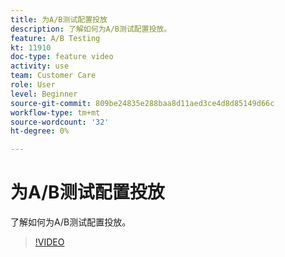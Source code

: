 ```yaml
---
title: 为A/B测试配置投放
description: 了解如何为A/B测试配置投放。
feature: A/B Testing
kt: 11910
doc-type: feature video
activity: use
team: Customer Care
role: User
level: Beginner
source-git-commit: 809be24835e288baa8d11aed3ce4d8d85149d66c
workflow-type: tm+mt
source-wordcount: '32'
ht-degree: 0%

---
```



# 为A/B测试配置投放

了解如何为A/B测试配置投放。

>[!VIDEO](https://video.tv.adobe.com/v/3415929?quality=12)

